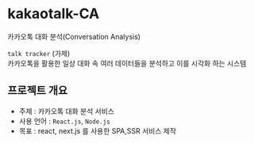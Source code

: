 # kakaotalk-CA
카카오톡 대화 분석(Conversation Analysis)



`talk tracker` (가제)  
카카오톡을 활용한 일상 대화 속 여러 데이터들을 분석하고 이를 시각화 하는 시스템  




## 프로젝트 개요

- 주제 : 카카오톡 대화 분석 서비스
- 사용 언어 : `React.js`, `Node.js`
- 목표 : react, next.js 를 사용한 SPA,SSR 서비스 제작
